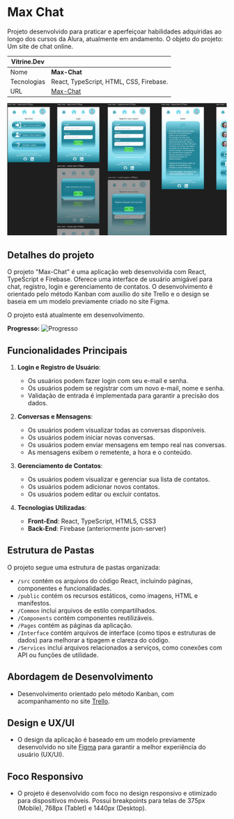 # Max Chat
Projeto desenvolvido para praticar e aperfeiçoar habilidades adquiridas ao longo dos cursos da Alura, atualmente em andamento. O objeto do projeto: Um site de chat online.

| Vitrine.Dev |     |
| -------------  | --- |
| Nome        | **Max-Chat**
| Tecnologias | React, TypeScript, HTML, CSS, Firebase.
| URL         | [Max-Chat](https://www.maxchat.com.br)

<!-- Inserir imagem com a #vitrinedev ao final do link -->
![Max-Chat](others/capa.PNG#vitrinedev)

## Detalhes do projeto

O projeto "Max-Chat" é uma aplicação web desenvolvida com React, TypeScript e Firebase. Oferece uma interface de usuário amigável para chat, registro, login e gerenciamento de contatos. O desenvolvimento é orientado pelo método Kanban com auxílio do site Trello e o design se baseia em um modelo previamente criado no site Figma.

O projeto está atualmente em desenvolvimento.

**Progresso:** ![Progresso](https://progress-bar.dev/98)

## Funcionalidades Principais
1. **Login e Registro de Usuário**:
   - Os usuários podem fazer login com seu e-mail e senha.
   - Os usuários podem se registrar com um novo e-mail, nome e senha.
   - Validação de entrada é implementada para garantir a precisão dos dados.

2. **Conversas e Mensagens**:
   - Os usuários podem visualizar todas as conversas disponíveis.
   - Os usuários podem iniciar novas conversas.
   - Os usuários podem enviar mensagens em tempo real nas conversas.
   - As mensagens exibem o remetente, a hora e o conteúdo.

3. **Gerenciamento de Contatos**:
   - Os usuários podem visualizar e gerenciar sua lista de contatos.
   - Os usuários podem adicionar novos contatos.
   - Os usuários podem editar ou excluir contatos.

4. **Tecnologias Utilizadas**:
   - **Front-End**: React, TypeScript, HTML5, CSS3
   - **Back-End**: Firebase (anteriormente json-server)

## Estrutura de Pastas
O projeto segue uma estrutura de pastas organizada:
- `/src` contém os arquivos do código React, incluindo páginas, componentes e funcionalidades.
- `/public` contém os recursos estáticos, como imagens, HTML e manifestos.
- `/Common` inclui arquivos de estilo compartilhados.
- `/Components` contém componentes reutilizáveis.
- `/Pages` contém as páginas da aplicação.
- `/Interface` contém arquivos de interface (como tipos e estruturas de dados) para melhorar a tipagem e clareza do código.
- `/Services` inclui arquivos relacionados a serviços, como conexões com API ou funções de utilidade.

## Abordagem de Desenvolvimento
- Desenvolvimento orientado pelo método Kanban, com acompanhamento no site [Trello](https://trello.com/b/CQQmoXZv/projeto-max-chat).

## Design e UX/UI
- O design da aplicação é baseado em um modelo previamente desenvolvido no site [Figma](https://www.figma.com/file/LpDSvA4n5beAFSZuwtcwjx/maxChat?type=design&node-id=0-1&mode=design&t=fOQD1Ta2XnCpDaJ6-0) para garantir a melhor experiência do usuário (UX/UI).

## Foco Responsivo
- O projeto é desenvolvido com foco no design responsivo e otimizado para dispositivos móveis. Possui breakpoints para telas de 375px (Mobile), 768px (Tablet) e 1440px (Desktop).
